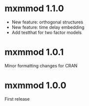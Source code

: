 # mxmmod 1.1.0

- New feature: orthogonal structures
- New feature: time delay embedding
- Add testthat for two factor models

# mxmmod 1.0.1

Minor formatting changes for CRAN

# mxmmod 1.0.0

First release
